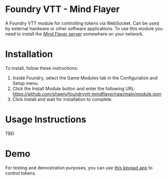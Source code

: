 # Foundry VTT - Mind Flayer

A Foundry VTT module for controlling tokens via WebSocket. Can be used by external hardware or other software applications.
To use this module you need to install the [Mind Flayer server](https://github.com/shawly/mindflayer-server) somewhere on your network.

# Installation

To install, follow these instructions:

1.  Inside Foundry, select the Game Modules tab in the Configuration and Setup menu.
2.  Click the Install Module button and enter the following URL: https://github.com/shawly/foundryvtt-mindflayer/raw/main/module.json
3.  Click Install and wait for installation to complete.

# Usage Instructions

TBD

# Demo

For testing and demostration purposes, you can use [this keypad app](https://shawly.github.io/mindflayer-server/static/keypad.html) to control tokens.
